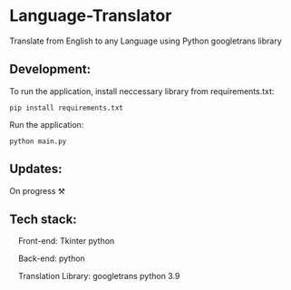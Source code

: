 # Language-Translator
Translate from English to any Language using Python googletrans library

## Development:
To run the application, install neccessary library from requirements.txt:
```
pip install requirements.txt
```
Run the application: 
```
python main.py
```
## Updates:
On progress ⚒

## Tech stack: 
  
&nbsp;&nbsp;&nbsp;&nbsp;Front-end: Tkinter python
  
&nbsp;&nbsp;&nbsp;&nbsp;Back-end: python
 
&nbsp;&nbsp;&nbsp;&nbsp;Translation Library: googletrans python 3.9
   
   
